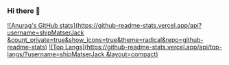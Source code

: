 ### Hi there 👋
[![Anurag's GitHub stats](https://github-readme-stats.vercel.app/api?username=shipMatserJack
&count_private=true&show_icons=true&theme=radical&repo=github-readme-stats)](https://github.com/anuraghazra/github-readme-stats)
[![Top Langs](https://github-readme-stats.vercel.app/api/top-langs/?username=shipMatserJack
&layout=compact)](https://github.com/anuraghazra/github-readme-stats)
<!--
**841440416/841440416** is a ✨ _special_ ✨ repository because its `README.md` (this file) appears on your GitHub profile.

Here are some ideas to get you started:

- 🔭 I’m currently working on ...
- 🌱 I’m currently learning ...
- 👯 I’m looking to collaborate on ...
- 🤔 I’m looking for help with ...
- 💬 Ask me about ...
- 📫 How to reach me: ...
- 😄 Pronouns: ...
- ⚡ Fun fact: ...
-->
